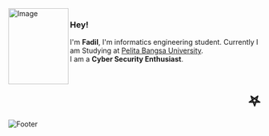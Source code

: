 <img align="left" width="120" height="152" alt="Image" src="https://github.com/user-attachments/assets/61989ec6-712a-4f12-82fd-41e4c82efbb7" />

### Hey!
I'm **Fadil**, I'm informatics engineering student. Currently I am Studying at [Pelita Bangsa University](https://www.pelitabangsa.ac.id/). <br>
I am a **Cyber Security Enthusiast**.
<br> <br>
<h1 align="right">𖤐</h1>

![Footer](https://capsule-render.vercel.app/api?type=waving&color=000000&height=150&section=footer)
